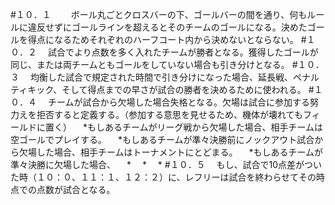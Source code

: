 #１０．１　
　ボール丸ごとクロスバーの下、ゴールバーの間を通り、何もルールに違反せずにゴールラインを超えるとそのチームのゴールになる。決めたゴールを得点になるためそれぞれのハーフコート内から決めないとならない。
#１０．２
　試合でより点数を多く入れたチームが勝者となる。獲得したゴールが同じ、または両チームともゴールをしていない場合も引き分けとなる。
#１０．３
　均衡した試合で規定された時間で引き分けになった場合、延長戦、ペナルティキック、そして得点までの早さが試合の勝者を決めるために使われる。
#１０．４
　チームが試合から欠場した場合失格となる。欠場は試合に参加する努力えを拒否すると定義する。（参加する意思を見せるため、機体が壊れてもフィールドに置く）
　*もしあるチームがリーグ戦から欠場した場合、相手チームは空ゴールでプレイする。
　*もしあるチームが準々決勝前にノックアウト試合から欠場した場合、相手チームはトーナメントにとどまる。
　*もしあるチームが準々決勝に欠場した場合、
　*
　*
　*
#１０．５
　もし、試合で10点差がついた時（１０：０、１１：１、１２：２）に、レフリーは試合を終わらせてその時点での点数が試合となる。
